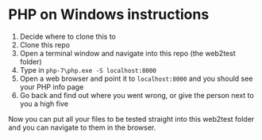 # PHP on Windows instructions

1. Decide where to clone this to
2. Clone this repo
3. Open a terminal window and navigate into this repo (the web2test folder)
4. Type in `php-7\php.exe -S localhost:8000`
5. Open a web browser and point it to `localhost:8000` and you should see your PHP info page
6. Go back and find out where you went wrong, or give the person next to you a high five

Now you can put all your files to be tested straight into this web2test folder and you can navigate to them in the browser.
